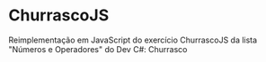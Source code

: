 # ChurrascoJS
Reimplementação em JavaScript do exercício ChurrascoJS da lista "Números e Operadores" do Dev C#: Churrasco
